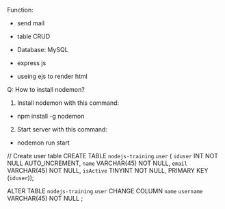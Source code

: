Function:
- send mail
- table CRUD

- Database: MySQL

- express js
- useing ejs to render html

Q: How to install nodemon?
1. Install nodemon with this command:
- npm install -g nodemon

2. Start server with this command:
- nodemon run start


// Create user table
CREATE TABLE `nodejs-training`.`user` (
  `iduser` INT NOT NULL AUTO_INCREMENT,
  `name` VARCHAR(45) NOT NULL,
  `email` VARCHAR(45) NOT NULL,
  `isActive` TINYINT NOT NULL,
  PRIMARY KEY (`iduser`));

ALTER TABLE `nodejs-training`.`user` 
CHANGE COLUMN `name` `username` VARCHAR(45) NOT NULL ;
